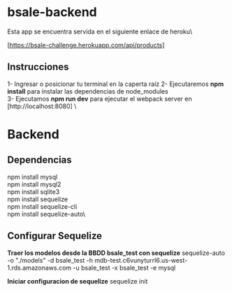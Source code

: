 # bsale-backend

Esta app se encuentra servida en el siguiente enlace de heroku\

[https://bsale-challenge.herokuapp.com/api/products] 

## Instrucciones

1- Ingresar o posicionar tu terminal en la caperta raíz
2- Ejecutaremos **npm install** para instalar las dependencias de node_modules  \
3- Ejecutamos **npm run dev** para ejecutar el webpack server en [http://localhost:8080] \

# Backend

## Dependencias

npm install mysql\
npm install mysql2\
npm install sqlite3\
npm install sequelize\
npm install sequelize-cli\
npm install sequelize-auto\

## Configurar Sequelize 

**Traer los modelos desde la BBDD bsale_test con sequelize** 
sequelize-auto -o "./models" -d bsale_test -h mdb-test.c6vunyturrl6.us-west-1.rds.amazonaws.com -u bsale_test -x bsale_test -e mysql

**Iniciar configuracion de sequelize**
sequelize init
